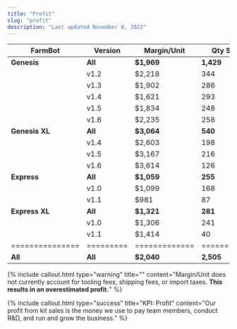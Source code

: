 ```yaml
---
title: "Profit"
slug: "profit"
description: "Last updated November 8, 2022"
---
```



|FarmBot        |Version  |Margin/Unit  |Qty Sold   |Total Profit    |
|---------------|---------|-------------|-----------|----------------|
|**Genesis**    |**All**  |**$1,969**   |**1,429**  |**$2,813,379**
|               |v1.2     |$2,218       |344        |$762,992
|               |v1.3     |$1,902       |286        |$543,972
|               |v1.4     |$1,621       |293        |$474,953
|               |v1.5     |$1,834       |248        |$454,832
|               |v1.6     |$2,235       |258        |$576,630
|**Genesis XL** |**All**  |**$3,064**   |**540**    |**$1,654,830**
|               |v1.4     |$2,603       |198        |$515,394
|               |v1.5     |$3,167       |216        |$684,072
|               |v1.6     |$3,614       |126        |$455,364
|**Express**    |**All**  |**$1,059**   |**255**    |**$269,979**
|               |v1.0     |$1,099       |168        |$184,632
|               |v1.1     |$981         |87         |$85,347
|**Express XL** |**All**  |**$1,321**   |**281**    |**$371,306**
|               |v1.0     |$1,306       |241        |$314,746
|               |v1.1     |$1,414       |40         |$56,560
|===============|=========|=============|===========|================|
|**All**        |**All**  |**$2,040**   |**2,505**  |**$5,109,494**

{%
include callout.html
type="warning"
title=""
content="Margin/Unit does not currently account for tooling fees, shipping fees, or import taxes. **This results in an overestimated profit.**"
%}

{%
include callout.html
type="success"
title="KPI: Profit"
content="Our profit from kit sales is the money we use to pay team members, conduct R&D, and run and grow the business."
%}
